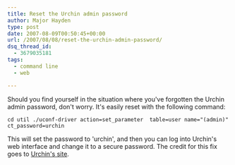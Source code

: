 ```yaml
---
title: Reset the Urchin admin password
author: Major Hayden
type: post
date: 2007-08-09T00:50:45+00:00
url: /2007/08/08/reset-the-urchin-admin-password/
dsq_thread_id:
  - 3679035181
tags:
  - command line
  - web

---
```

Should you find yourself in the situation where you've forgotten the Urchin admin password, don't worry. It's easily reset with the following command:

`cd util ./uconf-driver action=set_parameter  table=user name="(admin)"  ct_password=urchin`

This will set the password to 'urchin', and then you can log into Urchin's web interface and change it to a secure password. The credit for this fix goes to [Urchin's site][1].

 [1]: http://www.google.com/support/urchin45/bin/answer.py?answer=28531&topic=7392
